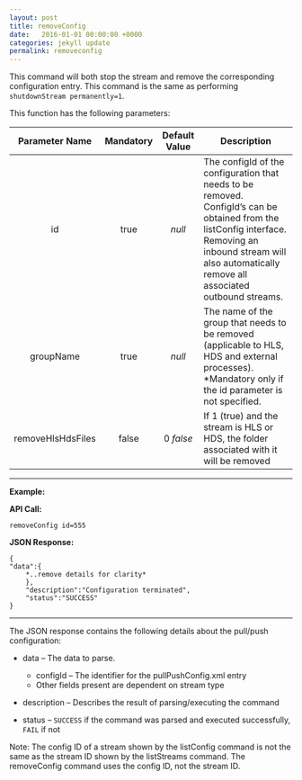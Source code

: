 ```yaml
---
layout: post
title: removeConfig
date:   2016-01-01 00:00:00 +0000
categories: jekyll update
permalink: removeconfig
---
```


This command will both stop the stream and remove the corresponding configuration entry. This command is the same as performing `shutdownStream permanently=1`.

This function has the following parameters:

| **Parameter Name** | **Mandatory** | **Default Value** | **Description**                          |
| :----------------: | :-----------: | :---------------: | ---------------------------------------- |
|         id         |     true      |      *null*       | The configId of the configuration that needs to be removed. ConfigId’s can be obtained from the listConfig interface. Removing an inbound stream will also automatically remove all associated outbound streams. |
|     groupName      |     true      |      *null*       | The name of the group that needs to be removed (applicable to HLS, HDS and external processes). \*Mandatory only if the id parameter is not specified. |
| removeHlsHdsFiles  |     false     |     0 *false*     | If 1 (true) and the stream is HLS or HDS, the folder associated with it will be removed |

------

**Example:**

**API Call:**

``` 
removeConfig id=555
```

**JSON Response:**

``` 
{
"data":{
    *..remove details for clarity*
    },
    "description":"Configuration terminated",
    "status":"SUCCESS"
}
```

------

The JSON response contains the following details about the pull/push configuration:

- data – The data to parse.
  - configId – The identifier for the pullPushConfig.xml entry
  - Other fields present are dependent on stream type


- description – Describes the result of parsing/executing the command
- status – `SUCCESS` if the command was parsed and executed successfully, `FAIL` if not

Note:
The config ID of a stream shown by the listConfig command is not the same as the stream ID shown by the listStreams command. The removeConfig command uses the config ID, not the stream ID.
